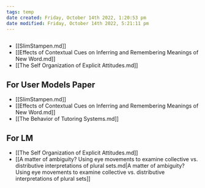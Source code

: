 ```yaml
---
tags: temp
date created: Friday, October 14th 2022, 1:20:53 pm
date modified: Friday, October 14th 2022, 5:21:11 pm
---
```

```toc
```
- [[SlimStampen.md]]
- [[Effects of Contextual Cues on Inferring and Remembering Meanings of New Word.md]]
- [[The Self Organization of Explicit Attitudes.md]]

## For User Models Paper
- [[SlimStampen.md]]
- [[Effects of Contextual Cues on Inferring and Remembering Meanings of New Word.md]]
- [[The Behavior of Tutoring Systems.md]]

## For LM
- [[The Self Organization of Explicit Attitudes.md]]
- [[A matter of ambiguity? Using eye movements to examine collective vs. distributive interpretations of plural sets.md|A matter of ambiguity? Using eye movements to examine collective vs. distributive interpretations of plural sets]]



